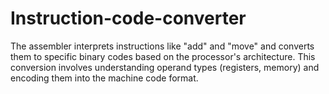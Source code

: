 # Instruction-code-converter
The assembler interprets instructions like "add" and "move" and converts them to specific  binary codes based on the processor's architecture. This conversion involves understanding  operand types (registers, memory) and encoding them into the machine code format.
